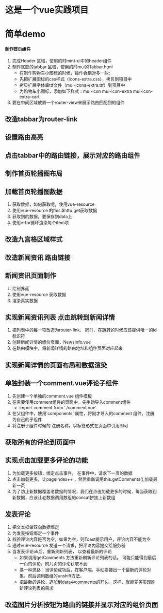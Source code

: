 # 这是一个vue实践项目
# 简单demo

#### 制作首页组件
1. 完成Header 区域，使用的时mint-ui中的header组件
2. 制作底部的tabbar 区域，使用的时mui的Tabbar.html
   + 在制作购物车小图标的时候，操作会相对多一些;
   + 先把扩展图标的css样式（icons-extra.css），拷贝到项目中 
   + 拷贝扩展字体库ttf文件（mui-icons-extra.ttf）到项目中
   + 为购物车小图标，添加如下样式：mui-icon mui-icon-extra mui-icon-extra-cart
3. 要在中间区域放置一个router-view来展示路由匹配到的组件


## 改造tabbar为router-link

## 设置路由高亮

## 点击tabbar中的路由链接，展示对应的路由组件

## 制作首页轮播图布局

## 加载首页轮播图数据
1. 获取数据，如何获取呢，使用vue-resource
2. 使用vue-resource 的this.$http.get获取数据
3. 获取到的数据，要保存到data上
4. 使用v-for循环渲染每个item项

## 改造九宫格区域样式


## 改造新闻资讯 路由链接

## 新闻资讯页面制作
1. 绘制界面
2. 使用vue-resource 获取数据
3. 渲染真实数据

## 实现新闻资讯列表 点击跳转到新闻详情
1. 把列表中的每一项改造为router-link， 同时，在跳转的时候应该提供唯一的id标识符
2. 创建新闻详情的组价页面，NewsInfo.vue
3. 在路由模块中，将新闻详情的路由地址和组件页面对应起来


## 实现新闻详情的页面布局和数据渲染

## 单独封装一个comment.vue评论子组件
1. 先创建一个单独的comment.vue 组件模板
2. 在需要使用comment组件的页面中，先手动导入comment组件
   + import comment from './comment.vue'
3. 在父组件中，使用'components' 属性，将刚才导入的comment 组件，注册为自己的子组件
4. 将注册子组件时候的 注册名称，以标签形式在页面中引用即可

## 获取所有的评论到页面中

## 实现点击加载更多评论的功能
1. 为加载更多按钮，绑定点击事件， 在事件中，请求下一页的数据
2. 点击加载更多，让pageIndex++ ，然后重新调用this.getComments(),加载最新一页
3. 为了防止新数据覆盖老数据的情况，我们在点击加载更多的时候，每当获取到新数据，应该让老数据调用数组的concat拼接上新数组

## 发表评论
1. 把文本框做双向数据绑定
2. 为发表按钮绑定一个事件
3. 校验评论内容是否为空，如果为空，则Toast提示用户，评论内容不能为空
4. 通过vue-resource 发送一个请求，把评论内容提交给服务器
5. 当发表评论ok后，重新刷新列表， 以查看最新的评论
   + 如果调用getComments 方法重新刷新评论列表的话， 可能只能得到最后一页的评论，前几页的评论获取不到
   + 换一种思路：当评论成功后，在客户端，手动拼接出一个最新的评论对象，然后调用数组的unshift方法，
   + 把最新的评论，追加到data中comments的开头，这样，就能完美实现刷新评论列表的需求

## 改造图片分析按钮为路由的链接并显示对应的组价页面